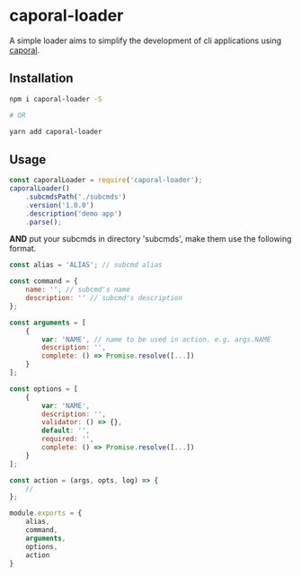 # caporal-loader

A simple loader aims to simplify the development of cli applications using [caporal](https://github.com/mattallty/Caporal.js).


## Installation

```bash
npm i caporal-loader -S

# OR

yarn add caporal-loader
```


## Usage

```javascript
const caporalLoader = require('caporal-loader');
caporalLoader()
    .subcmdsPath('./subcmds')
    .version('1.0.0')
    .description('demo app')
    .parse();
```

**AND** put your subcmds in directory 'subcmds', make them use the following format.

```javascript
const alias = 'ALIAS'; // subcmd alias

const command = {
    name: '', // subcmd's name
    description: '' // subcmd's description
};

const arguments = [
    {
        var: 'NAME', // name to be used in action. e.g. args.NAME  
        description: '',
        complete: () => Promise.resolve([...])
    }
];

const options = [
    {
        var: 'NAME',
        description: '',
        validator: () => {},
        default: '',
        required: '',
        complete: () => Promise.resolve([...])
    }
];

const action = (args, opts, log) => {
    //
};

module.exports = {
    alias,
    command,
    arguments,
    options,
    action
}
```
